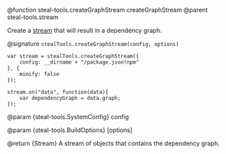 @function steal-tools.createGraphStream createGraphStream
@parent steal-tools.stream

Create a [stream](https://nodejs.org/api/stream.html) that will result in a dependency graph.

@signature `stealTools.createGraphStream(config, options)`

```
var stream = stealTools.createGraphStream({
	config: __dirname + "/package.json!npm"
}, {
	minify: false
});

stream.on("data", function(data){
	var dependencyGraph = data.graph;
});
```

@param {steal-tools.SystemConfig} config

@param {steal-tools.BuildOptions} [options]

@return {Stream<Object>} A stream of objects that contains the dependency graph.
